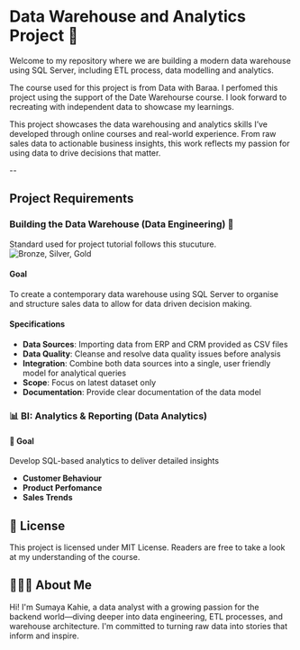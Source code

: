 # Data Warehouse and Analytics Project 🚀

Welcome to my repository where we are building a modern data warehouse using SQL Server, including ETL process, data modelling and analytics.

The course used for this project is from Data with Baraa. I perfomed this project using the support of the Date Warehourse course. I look forward to recreating with independent data to showcase my learnings. 

This project showcases the data warehousing and analytics skills I’ve developed through online courses and real-world experience. From raw sales data to actionable business insights, this work reflects my passion for using data to drive decisions that matter. 

--
## Project Requirements

### Building the Data Warehouse (Data Engineering) 🔧
Standard used for project tutorial follows this stucuture.
![Bronze, Silver, Gold](https://github.com/user-attachments/assets/257bdca2-b1db-4624-a4f0-5bccb347d3b7)


#### Goal
To create a contemporary data warehouse using SQL Server to organise and structure sales data to allow for data driven decision making.

#### Specifications
- **Data Sources**: Importing data from ERP and CRM provided as CSV files
- **Data Quality**: Cleanse and resolve data quality issues before analysis
- **Integration**: Combine both data sources into a single, user friendly model for analytical queries
- **Scope**: Focus on latest dataset only
- **Documentation**: Provide clear documentation of the data model


### 📊 BI: Analytics & Reporting (Data Analytics)

#### 🥅 Goal
Develop SQL-based analytics to deliver detailed insights
- **Customer Behaviour**
- **Product Perfomance**
- **Sales Trends**

## 📝 License

This project is licensed under MIT License. Readers are free to take a look at my understanding of the course.

## 👩🏽‍💻 About Me

Hi! I'm Sumaya Kahie, a data analyst with a growing passion for the backend world—diving deeper into data engineering, ETL processes, and warehouse architecture. I'm committed to turning raw data into stories that inform and inspire. 







